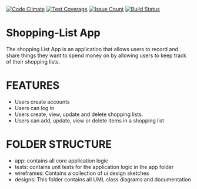 [![Code Climate](https://codeclimate.com/github/codeclimate/codeclimate/badges/gpa.svg)](https://codeclimate.com/github/pluwum/shopping-list)
[![Test Coverage](https://codeclimate.com/github/codeclimate/codeclimate/badges/coverage.svg)](https://codeclimate.com/github/pluwum/shopping-list)
[![Issue Count](https://codeclimate.com/github/codeclimate/codeclimate/badges/issue_count.svg)](https://codeclimate.com/github/pluwum/shopping-list)
[![Build Status](https://travis-ci.org/pluwum/shopping-list.svg?branch=challenge-2)](https://travis-ci.org/pluwum/shopping-list)

# Shopping-List App
The shopping List App is an application that allows users to record and share things they want to spend money on by allowing users to keep track of their shopping lists.

# FEATURES
 - Users create accounts
 - Users can log in
 - Users create, view, update and delete shopping lists.
 - Users can add, update, view or delete items in a shopping list

# FOLDER STRUCTURE
  - app: contains all core application logic
  - tests: contains unit tests for the application logic in the app folder
  - wireframes: Contains a collection of ui design sketches
  - designs: This folder contains all UML class diagrams and documentation